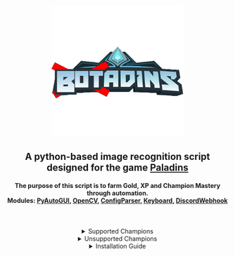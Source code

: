 <html>
   <p align="center">
      <a href="https://github.com/curv3ball/snapbot">
      <img src="https://github.com/curv3ball/Botadins/blob/main/images/logo.png?raw=true" alt="Logo" width="300" height="300">
      </a>
   <h2 align="center">
      A python-based image recognition script designed for the game <a href="https://www.paladins.com">Paladins</a>
   </h2>
   <h4 align="center">
      The purpose of this script is to farm Gold, XP and Champion Mastery through automation.<br>
      Modules: <a href="https://pypi.org/project/PyAutoGUI/">PyAutoGUI</a>, 
      <a href="https://pypi.org/project/opencv-python/">OpenCV</a>, 
      <a href="https://docs.python.org/3/library/configparser.html#module-configparser">ConfigParser</a>, 
      <a href="https://pypi.org/project/keyboard/">Keyboard</a>, 
      <a href="https://pypi.org/project/discord-webhook/">DiscordWebhook</a> 
      <br> <br> <br>
   </h4>
   <details align="center">
      <summary>Supported Champions</summary>
      <br>
      Androxus, Ash, Barik, Buck, Cassie, Evie, Furia, Grohk, Grover, IO, Jenos, Khan, Kinessa, Lex<br> Lian, Maeve, Makoa, Octavia
      Pip, Ruckus, Saati, Seris, Sha Lin, Terminus, Tiberius, Tyra, VII, Viktor, Vora
   </details>
   <details align="center">
      <summary>Unsupported Champions</summary>
      <br>
      Atlas, Azaan, Betty La Bomba, Bomb King, Corvus, Dredge, Drogoz, Fernando, Imano, Inara, Koga<br> Lillith, Mal'Damba, Moji, Raum
      Rei, Skye, Strix, Talus, Torvald, Vatu, Vivian, Willo, Yagorath, Ying, Zhin
   </details>
   <details align="center">
      <summary>Installation Guide</summary>
      <br>
      Step 1) Download the loader from <a href="https://github.com/curv3ball/Botadins/releases/download/loader/botadins.loader.rar">Here</a>, make a folder and unzip it into the folder you just made<br>
      Step 2) Open botadins-loader.exe and click "Check for updates". This will download the latest files<br>
      Step 3) Open settings.ini and type the champion you want to use (exactly how it is in game)<br>
      Step 4) Set your discord webhook in settings.ini for script updates *optional*<br>
      Step 5) Open paladins and set your resolution to 1920x1080, then click Load on the loader
   </details>
</html>
